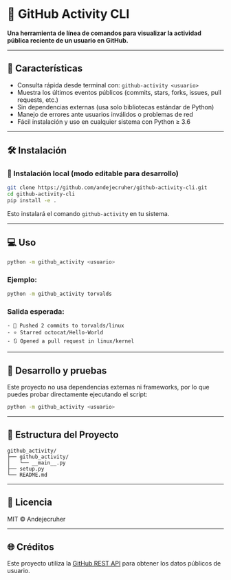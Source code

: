 # 📡 GitHub Activity CLI

**Una herramienta de línea de comandos para visualizar la actividad pública reciente de un usuario en GitHub.**

---

## 🚀 Características

- Consulta rápida desde terminal con: `github-activity <usuario>`
- Muestra los últimos eventos públicos (commits, stars, forks, issues, pull requests, etc.)
- Sin dependencias externas (usa solo bibliotecas estándar de Python)
- Manejo de errores ante usuarios inválidos o problemas de red
- Fácil instalación y uso en cualquier sistema con Python ≥ 3.6

---

## 🛠️ Instalación

### 🔧 Instalación local (modo editable para desarrollo)

```bash
git clone https://github.com/andejecruher/github-activity-cli.git
cd github-activity-cli
pip install -e .
````

Esto instalará el comando `github-activity` en tu sistema.

---

## 💻 Uso

```bash
python -m github_activity <usuario>
```

### Ejemplo:

```bash
python -m github_activity torvalds
```

### Salida esperada:

```
- 🔁 Pushed 2 commits to torvalds/linux
- ⭐ Starred octocat/Hello-World
- 🔃 Opened a pull request in linux/kernel
```

---

## 🧪 Desarrollo y pruebas

Este proyecto no usa dependencias externas ni frameworks, por lo que puedes probar directamente ejecutando el script:

```bash
python -m github_activity <usuario>
```

---

## 🧱 Estructura del Proyecto

```
github_activity/
├── github_activity/
│   └── __main__.py
├── setup.py
└── README.md
```

---

## 📝 Licencia

MIT © Andejecruher

---

## 🌐 Créditos

Este proyecto utiliza la [GitHub REST API](https://docs.github.com/en/rest) para obtener los datos públicos de usuario.


